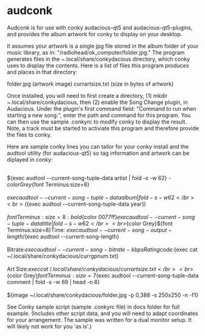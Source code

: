 # audconk
Audconk is for use with conky audacious-qt5 and audacious-qt5-plugins, and provides the album artwork for conky to display on your desktop.

It assumes your artwork is a single jpg file stored in the album folder of your music library, as in: "/radiohead/ok_computer/folder.jpg."
The program generates files in the ~.local/share/conkydacious directory, which conky uses to display the contents.  Here is a list of files this
program produces and places in that directory:

folder.jpg (artwork image)
currartsize.txt (size in bytes of artwork)

Once installed, you will need to first create a directory, (1) mkdir ~.local/share/conkydacious, then (2) enable the Song Change plugin,
in Audacious. Under the plugin's first command field: "Command to run when starting a new song:", enter the path and command
for this program. You can then use the sample .conkyrc to modify conky to display the result. Note, a track 
must be started to activiate this program and therefore provide the files to conky.

Here are sample conky lines you can tailor for your conky install and the audtool utility (for audacious-qt5) so tag information and artwork can be diplayed in conky:

<br>${exec audtool --current-song-tuple-data artist | fold -s -w 62} - ${color Grey}${font Terminus:size=8}</br>
<br>${exec audtool --current-song-tuple-data album | fold -s -w 62}</br>
<br>(${exec audtool --current-song-tuple-data year})</br>
<br>${font Terminus:size=8:bold}${color 0077ff}${exec audtool --current-song-tuple-data title | fold -s -w 62}</br>
<br>${color Grey}${font Terminus:size=8}Time: ${exec audtool --current-song-output-length}/${exec audtool --current-song-length}</br>
<br>Bitrate:${exec audtool --current-song-bitrate-kbps} Rating code:${exec cat ~/.local/share/conkydacious/currgpnum.txt}</br>
<br>Art Size:${exec cat ~/.local/share/conkydacious/currartsize.txt}</br>
<br>${color Grey}${font Terminus:size=7}${exec audtool --current-song-tuple-data comment | fold -s -w 69 | head -n 8}</br>
<br>${image ~/.local/share/conkydacious/folder.jpg -p 0,388 -s 250x250 -n -f1}</br>


See Conky sample script (sample .conkyrc file) in docs folder for full example. (Includes other script data, and you will need to adapt coordinates for your arrangement. The sample was written for a dual monitor setup. It will likely not work for you 'as is'.)

